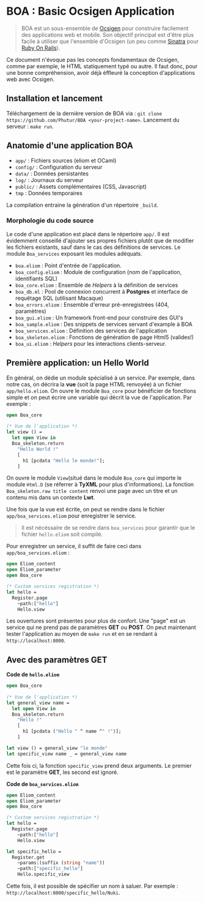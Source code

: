 # BOA : Basic Ocsigen Application
> BOA est un sous-ensemble de [Ocsigen](http://ocsigen.org) pour construire facilement des applications web et mobile. Son objectif principal est d'être plus facile à utiliser que l'ensemble d'Ocsigen (un peu comme [Sinatra](http://http://www.sinatrarb.com/) pour [Ruby On Rails](http://rubyonrails.org/)).

Ce document n'évoque pas les concepts fondamentaux de Ocsigen, comme par exemple, le HTML statiquement typé ou autre. Il faut donc, pour une bonne compréhension, avoir déjà éffleuré la conception d'applications web avec Ocsigen.

## Installation et lancement
Téléchargement de la dernière version de BOA via : `git clone https://github.com/Phutur/BOA <your-project-name>`.
Lancement du serveur : `make run`.

## Anatomie d'une application BOA

*   `app/` : Fichiers sources (eliom et OCaml)
*   `config/` :  Configuration du serveur
*   `data/` : Données persistantes
*   `log/` : Journaux du serveur
*   `public/` : Assets complémentaires (CSS, Javascript)
*   `tmp` : Données temporaires

La compilation entraine la génération d'un répertoire `_build`.

### Morphologie du code source
Le code d'une application est placé dans le répertoire `app/`. Il est évidemment conseillé d'ajouter ses propres fichiers plutôt que de modifier les fichiers existants, sauf dans le cas des définitions de services. Le module `Boa_services` exposant les modules adéquats.

*   `boa.eliom` : Point d'entrée de l'application.
*   `boa_config.eliom` : Module de configuration (nom de l'application, identifiants SQL)
*   `boa_core.eliom` : Ensemble de *Helpers* à la définition de services
*   `boa_db.ml` : Pool de connexion concurrent à **Postgres** et interface de requêtage SQL (utilisant Macaque)
*   `boa_errors.eliom` : Ensemble d'erreur pré-enregistrées (404, paramètres)
*   `boa_gui.eliom` : Un framework front-end pour construire des GUI's
*   `boa_sample.eliom` : Des snippets de services servant d'example à BOA
*   `boa_services.eliom` : Définition des services de l'application
*   `boa_skeleton.eliom` : Fonctions de génération de page Html5 (valides!)
*   `boa_ui.eliom` : *Helpers* pour les interactions clients-serveur.

## Première application: un Hello World
En général, on dédie un module spécialisé à un service. Par exemple, dans notre cas, on décrira la **vue** (soit la page HTML renvoyée) à un fichier `app/hello.eliom`. On ouvre le module `Boa_core` pour bénéficier de fonctions simple et on peut écrire une variable qui décrit la vue de l'application. Par exemple :

```ocaml
open Boa_core
       
(* Vue de l'application *)
let view () =
  let open View in 
  Boa_skeleton.return
    "Hello World !"
    [
      h1 [pcdata "Hello le monde!"];
    ]

```

On ouvre le module `View`(situé dans le module `Boa_core` qui importe le module `Html.D` (se réferrer à **TyXML** pour plus d'informations). La fonction `Boa_skeleton.raw title content` renvoi une page avec un titre et un contenu mis dans un contexte **Lwt**.

Une fois que la vue est écrite, on peut se rendre dans le fichier `app/boa_services.eliom` pour enregistrer le service.

> Il est nécéssaire de se rendre dans `boa_services` pour garantir que le fichier `hello.eliom` soit compilé.

Pour enregistrer un service, il suffit de faire ceci dans `app/boa_services.eliom` :

```ocaml
open Eliom_content
open Eliom_parameter
open Boa_core

(* Custom services registration *)
let hello =
  Register.page
    ~path:["hello"]
    Hello.view
```
Les ouvertures sont présentes pour plus de confort. Une "page" est un service qui ne prend pas de paramètres **GET** ou **POST**. On peut maintenant tester l'application au moyen de `make run` et en se rendant à `http://localhost:8000`.

## Avec des paramètres GET
**Code de `hello.eliom`**
```ocaml
open Boa_core
       
(* Vue de l'application *)
let general_view name =
  let open View in 
  Boa_skeleton.return
    "Hello !"
    [
      h1 [pcdata ("Hello " ^ name ^" !")];
    ]

let view () = general_view "le monde"
let specific_view name _ = general_view name
```

Cette fois ci, la fonction `specific_view` prend deux arguments. Le premier est le paramètre **GET**, les second est ignoré.

**Code de `boa_services.eliom`**
```ocaml
open Eliom_content
open Eliom_parameter
open Boa_core

(* Custom services registration *)
let hello =
  Register.page
    ~path:["hello"]
    Hello.view

let specific_hello =
  Register.get
    ~params:(suffix (string "name"))
    ~path:["specific_hello"]
    Hello.specific_view
```

Cette fois, il est possible de spécifier un nom à saluer. Par exemple : `http://localhost:8000/specific_hello/Nuki`.

